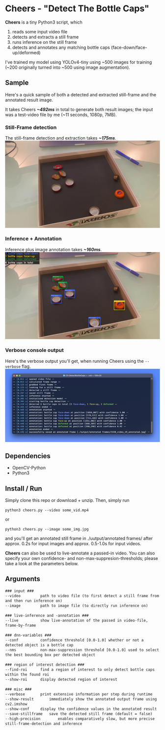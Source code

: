 # Cheers - "Detect The Bottle Caps"
**Cheers** is a tiny Python3 script, which 

1. reads some input video file
2. detects and extracts a still frame
3. runs inference on the still frame
4. detects and annotates any matching bottle caps (face-down/face-up/deformed)

I've trained my model using YOLOv4-tiny using ~500 images for training (~200 originally turned into ~500 using image augmentation).
 
## Sample
Here's a quick sample of both a detected and extracted still-frame and the annotated result image.
 
It takes Cheers ***~492ms*** in total to generate both result images; the input was a test-video file by me (~11 seconds, 1080p, 7MB).
 
### Still-Frame detection
The still-frame detection and extraction takes ***~175ms***. 
![Detected still-frame](docs/test_stillframe.jpg)
 
### Inference + Annotation
Inference plus image annotation takes ***~160ms***.
![Annotated result](docs/test_annotated.jpg)

### Verbose console output
Here's the verbose output you'll get, when running Cheers using the `--verbose` flag.
![Annotated result](docs/console_sample.jpg)
 
## Dependencies
- OpenCV-Python
- Python3

## Install / Run
Simply clone this repo or download + unzip. Then, simply run

`python3 cheers.py --video some_vid.mp4`

or

`python3 cheers.py --image some_img.jpg`

and you'll get an annotated still frame in ./uutput/annotated frames/ after approx. 0.2s for input images and approx. 0.5-1.0s for input videos. 

**Cheers** can also be used to live-annotate a passed-in video. You can also specify your own confidence- and non-max-suppresion-thresholds; please take a look at the parameters below.

## Arguments

```
### input ###
--video			path to video file (to first detect a still frame from and then run inference on)
--image			path to image file (to directly run inference on)

### live-inference and -annotation ###
--live			show live-annotation of the passed in video-file, frame-by-frame

### dnn-variables ###
--conf			confidence threshold [0.0-1.0] whether or not a detected object is a bottle cap
--nms			non-max-suppression threshold [0.0-1.0] used to select the best bounding box per detected object

### region of interest detection ###
--find-roi		find a region of interest to only detect bottle caps within the found roi
--show-roi 		display detected region of interest

### misc ###
--verbose		print extensive information per step during runtime
--show-result		immediately show the annotated output frame using cv2.imshow
--show-conf		display the confidence values in the annotated result
--save-stillframe	save the detected still frame (default = false)
--high-precision       	enables comparatively slow, but more precise still-frame-detection and inference

```
